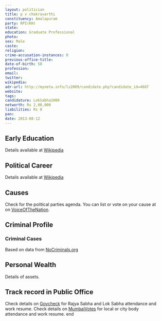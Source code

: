 ```yaml
---
layout: politician
title: p v chakravarthi
constituency: Amalapuram 
party: RPI(KH)
state: 
education: Graduate Professional
photo: 
sex: Male
caste: 
religion: 
crime-accusation-instances: 0
previous-office-title: 
date-of-birth: 58
profession: 
email: 
twitter: 
wikipedia: 
adr-url: http://myneta.info/ls2009/candidate.php?candidate_id=4687
website: 
tags: 
candidature: LokSabha2009
networth: Rs 2,00,000
liabilities: Rs 0
pan: 
date: 2013-08-12
---
```


## Early Education
Details available at [Wikipedia](http://www.wikipedia.org/wiki/)

## Political Career
Details available at [Wikipedia](http://www.wikipedia.org/wiki/)

## Causes 
Check for the political parties agenda. You can list or vote on your cause at on [VoiceOfTheNation](http://www.voiceofthenation.org).

## Criminal Profile

### Criminal Cases
Based on data from [NoCriminals.org](http://www.nocriminals.org)

## Personal Wealth
Details of assets.

## Track record in Public Office
Check details on [Govcheck](http://www.govcheck.org) for Rajya Sabha and Lok Sabha attendance and work resume. Check details on [MumbaiVotes](http://www.mumbaivotes.org) for local or city body attendance and work resume.
	end
